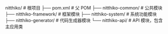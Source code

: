nitthiko/                  # 根项目
├── pom.xml                # 父 POM
├── nitthiko-common/       # 公共模块
├── nitthiko-framework/    # 框架模块
├── nitthiko-system/       # 系统功能模块
├── nitthiko-generator/    # 代码生成器模块
└── nitthiko-api/          # API 模块，包含主应用类

